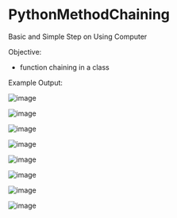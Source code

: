 # PythonMethodChaining
Basic and Simple Step on Using Computer

Objective:
- function chaining in a class


Example Output:

![image](https://user-images.githubusercontent.com/97081479/181836770-26988af1-cfcc-4ea5-af63-1a598bacdbb8.png)

![image](https://user-images.githubusercontent.com/97081479/181836828-35f4d672-44c8-4fb4-b75a-833d2c95af7f.png)

![image](https://user-images.githubusercontent.com/97081479/181836869-ff9aeccd-500c-4cd4-99c2-8f7c69d73191.png)

![image](https://user-images.githubusercontent.com/97081479/181836913-e086b8b4-0d62-4bbe-9bcb-4420ec5b213c.png)

![image](https://user-images.githubusercontent.com/97081479/181837001-ed040cbf-5f4c-4d9e-b7f9-6541947103f7.png)

![image](https://user-images.githubusercontent.com/97081479/181837042-15f6ed5e-8c45-4480-a2f2-b1cd1f1f0891.png)

![image](https://user-images.githubusercontent.com/97081479/181837123-0d6e83bf-668a-4c4a-8828-0374f2914fc6.png)

![image](https://user-images.githubusercontent.com/97081479/181837176-da1fac11-9031-45be-8fd2-df2c53305105.png)
